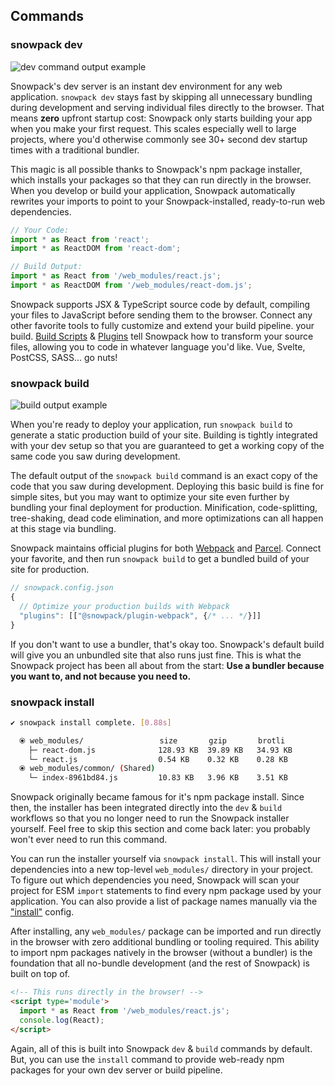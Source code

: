 ## Commands

### snowpack dev

![dev command output example](/img/snowpack-dev-startup-2.png)

Snowpack's dev server is an instant dev environment for any web application. `snowpack dev` stays fast by skipping all unnecessary bundling during development and serving individual files directly to the browser. That means **zero** upfront startup cost: Snowpack only starts building your app when you make your first request. This scales especially well to large projects, where you'd otherwise commonly see 30+ second dev startup times with a traditional bundler.

This magic is all possible thanks to Snowpack's npm package installer, which installs your packages so that they can run directly in the browser. When you develop or build your application, Snowpack automatically rewrites your imports to point to your Snowpack-installed, ready-to-run web dependencies.


``` js
// Your Code:
import * as React from 'react';
import * as ReactDOM from 'react-dom';

// Build Output:
import * as React from '/web_modules/react.js';
import * as ReactDOM from '/web_modules/react-dom.js';
```

Snowpack supports JSX & TypeScript source code by default, compiling your files to JavaScript before sending them to the browser. Connect any other favorite tools to fully customize and extend your build pipeline. your build. [Build Scripts](#build-scripts) & [Plugins](#build-plugins) tell Snowpack how to transform your source files, allowing you to code in whatever language you'd like. Vue, Svelte, PostCSS, SASS... go nuts!

### snowpack build

![build output example](/img/snowpack-build-example.png)

When you're ready to deploy your application, run `snowpack build` to generate a static production build of your site. Building is tightly integrated with your dev setup so that you are guaranteed to get a working copy of the same code you saw during development.

The default output of the `snowpack build` command is an exact copy of the code that you saw during development. Deploying this basic build is fine for simple sites, but you may want to optimize your site even further by bundling your final deployment for production. Minification, code-splitting, tree-shaking, dead code elimination, and more optimizations can all happen at this stage via bundling.

Snowpack maintains official plugins for both [Webpack](https://www.npmjs.com/package/@snowpack/plugin-webpack) and [Parcel](https://www.npmjs.com/package/@snowpack/plugin-parcel). Connect your favorite, and then run `snowpack build` to get a bundled build of your site for production. 

```js
// snowpack.config.json
{
  // Optimize your production builds with Webpack
  "plugins": [["@snowpack/plugin-webpack", {/* ... */}]]
}
```

If you don't want to use a bundler, that's okay too. Snowpack's default build will give you an unbundled site that also runs just fine. This is what the Snowpack project has been all about from the start: **Use a bundler because you want to, and not because you need to.**


### snowpack install

``` bash
✔ snowpack install complete. [0.88s]

  ⦿ web_modules/                 size       gzip       brotli   
    ├─ react-dom.js              128.93 KB  39.89 KB   34.93 KB   
    └─ react.js                  0.54 KB    0.32 KB    0.28 KB    
  ⦿ web_modules/common/ (Shared)
    └─ index-8961bd84.js         10.83 KB   3.96 KB    3.51 KB    
```


Snowpack originally became famous for it's npm package install. Since then, the installer has been integrated directly into the `dev` & `build` workflows so that you no longer need to run the Snowpack installer yourself. Feel free to skip this section and come back later: you probably won't ever need to run this command.

You can run the installer yourself via `snowpack install`. This will install your dependencies into a new top-level `web_modules/` directory in your project. To figure out which dependencies you need, Snowpack will scan your project for ESM `import` statements to find every npm package used by your application. You can also provide a list of package names manually via the ["install"](#all-config-options) config.

After installing, any `web_modules/` package can be imported and run directly in the browser with zero additional bundling or tooling required. This ability to import npm packages natively in the browser (without a bundler) is the foundation that all no-bundle development (and the rest of Snowpack) is built on top of.

``` html
<!-- This runs directly in the browser! -->
<script type='module'>
  import * as React from '/web_modules/react.js';
  console.log(React);
</script>
```

Again, all of this is built into Snowpack `dev` & `build` commands by default. But, you can use the `install` command to provide web-ready npm packages for your own dev server or build pipeline.
